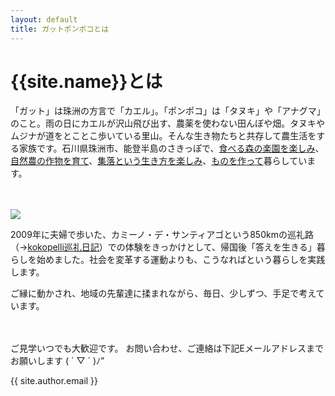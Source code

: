 ```yaml
---
layout: default
title: ガットポンポコとは
---
```

# {{site.name}}とは


「ガット」は珠洲の方言で「カエル」。「ポンポコ」は「タヌキ」や「アナグマ」のこと。雨の日にカエルが沢山飛び出す、農薬を使わない田んぼや畑。タヌキやムジナが道をとことこ歩いている里山。そんな生き物たちと共存して農生活をする家族です。石川県珠洲市、能登半島のさきっぽで、[食べる森の楽園を楽しみ](http://kobapan.com/edible-forest-garden)、[自然農の作物を育て](http://kobapan.com/sizen-nou)、[集落という生き方を楽しみ](http://kobapan.com/community)、[ものを作って](http://kobapan.com/make)暮らしています。

　

![](https://kobapan.com/f/15055713747_1ff6b64de8.jpg)

2009年に夫婦で歩いた、カミーノ・デ・サンティアゴという850kmの巡礼路（→[kokopelli巡礼日記](http://kokopelli-camino.blogspot.jp/)）での体験をきっかけとして、帰国後「答えを生きる」暮らしを始めました。社会を変革する運動よりも、こうなればという暮らしを実践します。

ご縁に動かされ、地域の先輩達に揉まれながら、毎日、少しずつ、手足で考えています。

　

ご見学いつでも大歓迎です。
お問い合わせ、ご連絡は下記Eメールアドレスまでお願いします ( ´ ▽ ` )ﾉ”

{{ site.author.email }}


